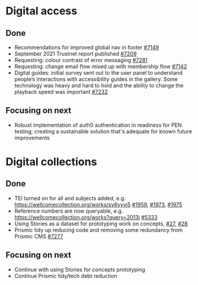 # Digital access
## Done
- Recommendations for improved global nav in footer [#7149](https://github.com/wellcomecollection/wellcomecollection.org/issues/7149)
-	September 2021 Trustnet report published [#7209](https://github.com/wellcomecollection/wellcomecollection.org/issues/7209)
-	Requesting: colour contrast of error messaging [#7281](https://github.com/wellcomecollection/wellcomecollection.org/issues/7281)
-	Requesting: change email flow mixed up with membership flow [#7142](https://github.com/wellcomecollection/wellcomecollection.org/issues/7142)
-	Digital guides: initial survey sent out to the user panel to understand people’s interactions with accessibility guides in the gallery. Some technology was heavy and hard to hold and the ability to change the playback speed was important [#7232](https://github.com/wellcomecollection/wellcomecollection.org/issues/7232)

## Focusing on next
- Robust implementation of auth0 authentication in readiness for PEN testing; creating a sustainable solution that's adequate for known future improvements


# Digital collections
## Done
- TEI turned on for all and subjects added, e.g. https://wellcomecollection.org/works/xv6yyvj5 [#1959](https://github.com/wellcomecollection/catalogue-pipeline/issues/1959), [#1973](https://github.com/wellcomecollection/catalogue-pipeline/pull/1973), [#1975](https://github.com/wellcomecollection/catalogue-pipeline/pull/1975)
-	Reference numbers are now queryable, e.g. https://wellcomecollection.org/works?query=2013i [#5333](https://github.com/wellcomecollection/catalogue-pipeline/pull/1975)
-	Using Stories as a dataset for prototyping work on concepts, [#27](https://github.com/wellcomecollection/concepts/issues/27), [#28](https://github.com/wellcomecollection/concepts/issues/28)
-	Prismic tidy up reducing code and removing some redundancy from Prismic CMS [#7277](https://github.com/wellcomecollection/wellcomecollection.org/issues/7277)

## Focusing on next
- Continue with using Stories for concepts prototyping
- Continue Prismic tidy/tech debt reduction
